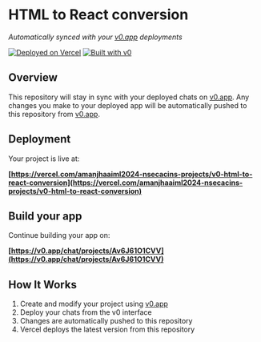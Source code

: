 # HTML to React conversion

*Automatically synced with your [v0.app](https://v0.app) deployments*

[![Deployed on Vercel](https://img.shields.io/badge/Deployed%20on-Vercel-black?style=for-the-badge&logo=vercel)](https://vercel.com/amanjhaaiml2024-nsecacins-projects/v0-html-to-react-conversion)
[![Built with v0](https://img.shields.io/badge/Built%20with-v0.app-black?style=for-the-badge)](https://v0.app/chat/projects/Av6J61O1CVV)

## Overview

This repository will stay in sync with your deployed chats on [v0.app](https://v0.app).
Any changes you make to your deployed app will be automatically pushed to this repository from [v0.app](https://v0.app).

## Deployment

Your project is live at:

**[https://vercel.com/amanjhaaiml2024-nsecacins-projects/v0-html-to-react-conversion](https://vercel.com/amanjhaaiml2024-nsecacins-projects/v0-html-to-react-conversion)**

## Build your app

Continue building your app on:

**[https://v0.app/chat/projects/Av6J61O1CVV](https://v0.app/chat/projects/Av6J61O1CVV)**

## How It Works

1. Create and modify your project using [v0.app](https://v0.app)
2. Deploy your chats from the v0 interface
3. Changes are automatically pushed to this repository
4. Vercel deploys the latest version from this repository
